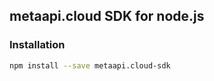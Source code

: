 ## metaapi.cloud SDK for node.js

### Installation
```bash
npm install --save metaapi.cloud-sdk
```
